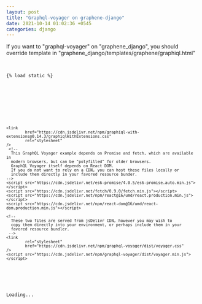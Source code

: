```yaml
---
layout: post
title: "Graphql-voyager on graphene-django"
date: 2021-10-14 01:02:36 +0545
categories: django
---
```

If you want to "graphql-voyager" on  "graphene_django", you should override template in "graphene_django/templates/graphene/graphiql.html"

<pre>
  <code>
  <!--
The request to this GraphQL server provided the header "Accept: text/html"
and as a result has been presented GraphiQL - an in-browser IDE for
exploring GraphQL.
If you wish to receive JSON, provide the header "Accept: application/json" or
add "&raw" to the end of the URL within a browser.
-->
{% load static %}
<!DOCTYPE html>
<html>
<head>
    <title>GraphiQL</title>
    <style>
        html,
        body,
        #editor {
            height: 100%;
            width: 100%;
            margin: 0;
        }
    </style>
  <style>
        body {
            height: 100%;
            margin: 0;
            width: 100%;
            overflow: hidden;
        }

        #voyager {
            height: 100vh;
        }
    </style>
    <link
            href="https://cdn.jsdelivr.net/npm/graphiql-with-extensions@0.14.3/graphiqlWithExtensions.css"
            rel="stylesheet"
    />
     <!--
      This GraphQL Voyager example depends on Promise and fetch, which are available in
      modern browsers, but can be "polyfilled" for older browsers.
      GraphQL Voyager itself depends on React DOM.
      If you do not want to rely on a CDN, you can host these files locally or
      include them directly in your favored resource bunder.
    -->
    <script src="https://cdn.jsdelivr.net/es6-promise/4.0.5/es6-promise.auto.min.js"></script>
    <script src="https://cdn.jsdelivr.net/fetch/0.9.0/fetch.min.js"></script>
    <script src="https://cdn.jsdelivr.net/npm/react@16/umd/react.production.min.js"></script>
    <script src="https://cdn.jsdelivr.net/npm/react-dom@16/umd/react-dom.production.min.js"></script>

    <!--
      These two files are served from jsDelivr CDN, however you may wish to
      copy them directly into your environment, or perhaps include them in your
      favored resource bundler.
     -->
    <link
            rel="stylesheet"
            href="https://cdn.jsdelivr.net/npm/graphql-voyager/dist/voyager.css"
    />
    <script src="https://cdn.jsdelivr.net/npm/graphql-voyager/dist/voyager.min.js"></script>
</head>

<body>
<!--<div id="editor"></div>-->
<div id="voyager">Loading...</div>

<script src="https://cdn.jsdelivr.net/npm/whatwg-fetch@3.6.2/dist/fetch.umd.js"
        integrity="sha256-+pQdxwAcHJdQ3e/9S4RK6g8ZkwdMgFQuHvLuN5uyk5c=" crossorigin="anonymous"></script>
<script
        src="https://cdn.jsdelivr.net/npm/react@{{react_version}}/umd/react.production.min.js"
        integrity="{{react_sri}}"
        crossorigin="anonymous"
></script>
<script
        src="https://cdn.jsdelivr.net/npm/react-dom@{{react_version}}/umd/react-dom.production.min.js"
        integrity="{{react_dom_sri}}"
        crossorigin="anonymous"
></script>
<script src="https://cdn.jsdelivr.net/npm/graphiql-with-extensions@0.14/graphiqlWithExtensions.min.js"></script>
<script src="https://cdn.jsdelivr.net/npm/js-cookie@rc/dist/js.cookie.min.js"></script>
<script src="https://cdn.jsdelivr.net/npm/subscriptions-transport-ws@0.9.19/browser/client.js"
        integrity="sha256-BKMbTbqUpeRuFBA9qYWYe8TGy2uBpCoxnJPX1n8Vxo4=" crossorigin="anonymous"></script>
<script src="https://cdn.jsdelivr.net/npm/graphiql-subscriptions-fetcher@0.0.2/browser/client.js"></script>
<script>
    function httpUrlToWebSockeUrl(url) {
        return url.replace(/(http)(s)?\:\/\//, "ws$2://");
    }

    function graphQLFetcher(graphQLParams) {
        let headers = {
            Accept: "application/json",
            "Content-Type": "application/json",
        };

        let csrfToken = Cookies.get("csrftoken");
        if (csrfToken) {
            headers["x-csrftoken"] = csrfToken;
        }

        return fetch(window.location.href, {
            method: "post",
            headers: headers,
            body: JSON.stringify(graphQLParams),
        })
            .then((response) => {
                return response.text();
            })
            .then((responseBody) => {
                try {
                    return JSON.parse(responseBody);
                } catch (error) {
                    return responseBody;
                }
            });
    }
    // Defines a GraphQL introspection fetcher using the fetch API. You're not required to
    // use fetch, and could instead implement introspectionProvider however you like,
    // as long as it returns a Promise
    // Voyager passes introspectionQuery as an argument for this function
    function introspectionProvider(introspectionQuery) {
        // This example expects a GraphQL server at the path /graphql.
        // Change this to point wherever you host your GraphQL server.
        let headers = {
            Accept: "application/json",
            "Content-Type": "application/json",
        };

        let csrfToken = Cookies.get("csrftoken");
        if (csrfToken) {
            headers["x-csrftoken"] = csrfToken;
        }
        return fetch(window.location.href, {
            method: 'post',
            headers: headers,
            body: JSON.stringify({query: introspectionQuery}),
            credentials: 'include',
        })
            .then(function (response) {
                return response.text();
            })
            .then(function (responseBody) {
                try {
                    return JSON.parse(responseBody);
                } catch (error) {
                    return responseBody;
                }
            });
    }
    const subscriptionsClient =
        "{{subscription_path}}" != "None" && "{{subscription_path}}" != ""
            ? new window.SubscriptionsTransportWs.SubscriptionClient(
            httpUrlToWebSockeUrl("{{subscription_path}}"),
            {
                reconnect: true,
            }
            )
            : null;

    const graphQLFetcherWithSubscriptions =
        window.GraphiQLSubscriptionsFetcher.graphQLFetcher(
            subscriptionsClient,
            graphQLFetcher
        );
 // Render <Voyager /> into the body.
    GraphQLVoyager.init(document.getElementById('voyager'), {
        introspection: introspectionProvider,
    });
    ReactDOM.render(
        React.createElement(GraphiQLWithExtensions.GraphiQLWithExtensions, {
            fetcher: graphQLFetcherWithSubscriptions,
            headerEditorEnabled: "{{graphiql_header_editor_enabled}}" == "True",
        }),
        document.getElementById("editor")
    );
</script>
</body>
</html>
  </code>
</pre>

Sources from Graphene Django Issues:

 - [Add GraphiQL Explorer #1204](https://github.com/graphql-python/graphene-django/issues/1204)
 - [How can I integrate with GraphiQL explorer and GraphQL Voyager?  #834](https://github.com/graphql-python/graphene-django/issues/834)
 - [Graphql Voyager Full Source](https://github.com/APIs-guru/graphql-voyager/blob/master/example/index.html)
